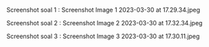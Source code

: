 Screenshot soal 1 : Screenshot Image 1 2023-03-30 at 17.29.34.jpeg

Screenshot soal 2 : Screenshot Image 2 2023-03-30 at 17.32.34.jpeg

Screenshot soal 3 : Screenshot Image 3 2023-03-30 at 17.30.11.jpeg